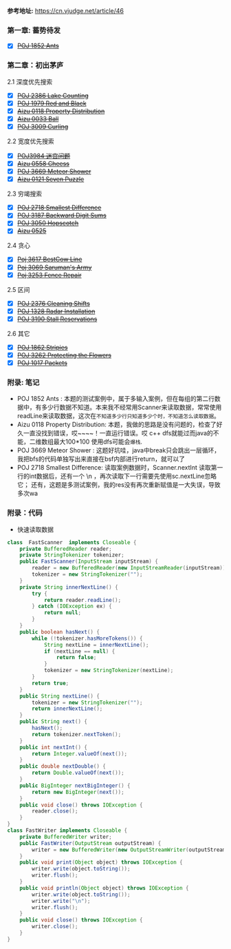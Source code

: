 
**参考地址:** https://cn.vjudge.net/article/46
 
### 第一章: 蓄势待发
- [X] [~~POJ 1852 Ants~~ ](https://cn.vjudge.net/problem/POJ-1852)
### 第二章：初出茅庐

2.1 深度优先搜索
- [X] [~~POJ 2386 Lake Counting~~](https://cn.vjudge.net/problem/POJ-2386)
- [X] [~~POJ 1979 Red and Black~~](https://cn.vjudge.net/problem/POJ-1979)
- [X] [~~Aizu 0118 Property Distribution~~](https://cn.vjudge.net/problem/Aizu-0118)
- [X] [~~Aizu 0033 Ball~~](https://cn.vjudge.net/problem/Aizu-0033)
- [X] [~~POJ 3009 Curling~~](https://cn.vjudge.net/problem/POJ-3009)
 
2.2 宽度优先搜索
- [X] [~~POJ3984 迷宫问题~~](https://cn.vjudge.net/problem/POJ-3984)
- [X] [~~Aizu 0558 Cheess~~](https://cn.vjudge.net/problem/Aizu-0558)
- [X] [~~POJ 3669 Meteor Shower~~](https://cn.vjudge.net/problem/POJ-3669#author=s19435631)
- [X] [~~Aizu 0121 Seven Puzzle~~](https://cn.vjudge.net/problem/Aizu-0121)

2.3 穷竭搜索
- [X] [~~POJ 2718 Smallest Difference~~](https://cn.vjudge.net/problem/POJ-2718#author=s19435631)
- [X] [~~POJ 3187 Backward Digit Sums~~](https://cn.vjudge.net/problem/POJ-3187)
- [X] [~~POJ 3050 Hopscotch~~](https://cn.vjudge.net/problem/POJ-3050)
- [X] [~~Aizu 0525~~](https://cn.vjudge.net/problem/Aizu-0525)

2.4 贪心
- [X] [~~Poj 3617 BestCow Line~~](https://cn.vjudge.net/problem/POJ-3617)
- [X] [~~Poj 3069 Saruman's Army~~](https://cn.vjudge.net/problem/POJ-3069)
- [X] [~~Poj 3253 Fence Repair~~](https://cn.vjudge.net/problem/POJ-3253)
 
2.5 区间
- [X] [~~POJ 2376 Cleaning Shifts~~](https://cn.vjudge.net/problem/POJ-2376)
- [X] [~~POJ 1328 Radar Installation~~](https://cn.vjudge.net/problem/POJ-1328)
- [X] [~~POJ 3190 Stall Reservations~~](https://cn.vjudge.net/problem/POJ-3190)

2.6 其它
- [X] [~~POJ 1862 Stripies~~](https://cn.vjudge.net/problem/POJ-1862)
- [X] [~~POJ 3262 Protecting the Flowers~~](https://cn.vjudge.net/problem/POJ-3262)
- [X] [~~POJ 1017 Packets~~](https://cn.vjudge.net/problem/POJ-1017#author=BlueLine) 
    
### 附录: 笔记
- POJ 1852 Ants : 
  本题的测试案例中，属于多输入案例，但在每组的第二行数据中，有多少行数据不知道。本来我不经常用Scanner来读取数据，常常使用readLine来读取数据，这次在`不知道多少行只知道多少个时，不知道怎么读取数据`。 
- Aizu 0118 Property Distribution:
  本题，我做的思路是没有问题的，检查了好久一直没找到错误，哎~~~~！一直运行错误。哎 c++ dfs就能过而java的不能，二维数组最大100*100
  使用dfs可能会`爆栈`.
- POJ 3669 Meteor Shower :
  这题好坑哇，java中break只会跳出一层循环，我把bfs的代码单独写出来直接在bsf内部进行return，就可以了
- POJ 2718 Smallest Difference:
  读取案例数据时，Scanner.nextInt 读取第一行的int数据后，还有一个 \n ，再次读取下一行需要先使用sc.nextLine忽略它；
  还有，这题是多测试案例，我的res没有再次重新赋值是一大失误，导致多次wa
### 附录：代码
 - 快速读取数据
```java
class  FastScanner  implements Closeable {
    private BufferedReader reader;
    private StringTokenizer tokenizer;
    public FastScanner(InputStream inputStream) {
        reader = new BufferedReader(new InputStreamReader(inputStream));
        tokenizer = new StringTokenizer("");
    }
    private String innerNextLine() {
        try {
            return reader.readLine();
        } catch (IOException ex) {
            return null;
        }
    }
    public boolean hasNext() {
        while (!tokenizer.hasMoreTokens()) {
            String nextLine = innerNextLine();
            if (nextLine == null) {
                return false;
            }
            tokenizer = new StringTokenizer(nextLine);
        }
        return true;
    }
    public String nextLine() {
        tokenizer = new StringTokenizer("");
        return innerNextLine();
    }
    public String next() {
        hasNext();
        return tokenizer.nextToken();
    }
    public int nextInt() {
        return Integer.valueOf(next());
    }
    public double nextDouble() {
        return Double.valueOf(next());
    }
    public BigInteger nextBigInteger() {
        return new BigInteger(next());
    }
    public void close() throws IOException {
        reader.close();
    }
}
class FastWriter implements Closeable {
    private BufferedWriter writer;
    public FastWriter(OutputStream outputStream) {
        writer = new BufferedWriter(new OutputStreamWriter(outputStream));
    }
    public void print(Object object) throws IOException {
        writer.write(object.toString());
        writer.flush();
    }
    public void println(Object object) throws IOException {
        writer.write(object.toString());
        writer.write("\n");
        writer.flush();
    }
    public void close() throws IOException {
        writer.close();
    }
}
```
 